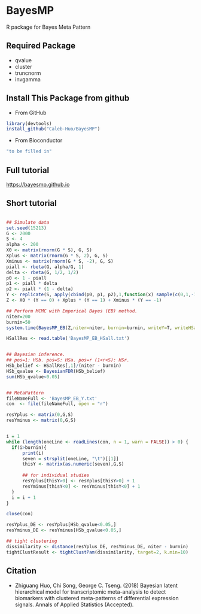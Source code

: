# BayesMP
R package for Bayes Meta Pattern


## Required Package
* qvalue
* cluster
* truncnorm
* invgamma

## Install This Package from github

* From GitHub
```R
library(devtools)
install_github("Caleb-Huo/BayesMP")
```

* From Bioconductor
```R
"to be filled in"
```

## Full tutorial

https://bayesmp.github.io


## Short tutorial
```R

## Simulate data
set.seed(15213)
G <- 2000
S <- 4
alpha <- 200
X0 <- matrix(rnorm(G * S), G, S)
Xplus <- matrix(rnorm(G * S, 2), G, S)
Xminus <- matrix(rnorm(G * S, -2), G, S)
piall <- rbeta(G, alpha/G, 1)
delta <- rbeta(G, 1/2, 1/2)
p0 <- 1 - piall
p1 <- piall * delta
p2 <- piall * (1 - delta)
Y <- replicate(S, apply(cbind(p0, p1, p2),1,function(x) sample(c(0,1,-1),1,prob = x)))
Z <- X0 * (Y == 0) + Xplus * (Y == 1) + Xminus * (Y == -1)

## Perform MCMC with Emperical Bayes (EB) method.
niter=200
burnin=50
system.time(BayesMP_EB(Z,niter=niter, burnin=burnin, writeY=T, writeHSall=T))

HSallRes <- read.table('BayesMP_EB_HSall.txt')


## Bayesian inference.
## pos=1: HSb. pos=S: HSa. pos=r (1<r<S): HSr.
HSb_belief <- HSallRes[,1]/(niter - burnin)
HSb_qvalue <- BayesianFDR(HSb_belief)
sum(HSb_qvalue<0.05)


## MetaPattern
fileNameFull <- 'BayesMP_EB_Y.txt'
con  <- file(fileNameFull, open = "r")

resYplus <- matrix(0,G,S)
resYminus <- matrix(0,G,S)


i = 1
while (length(oneLine <- readLines(con, n = 1, warn = FALSE)) > 0) {
  if(i>burnin){
	  print(i)
	  seven = strsplit(oneLine, "\t")[[1]]
	  thisY <- matrix(as.numeric(seven),G,S)
  	
	  ## for individual studies
	  resYplus[thisY>0] <- resYplus[thisY>0] + 1
	  resYminus[thisY<0] <- resYminus[thisY<0] + 1
  }    
  i = i + 1
} 

close(con)

resYplus_DE <- resYplus[HSb_qvalue<0.05,]
resYminus_DE <- resYminus[HSb_qvalue<0.05,]

## tight clustering
dissimilarity <- distance(resYplus_DE, resYminus_DE, niter - burnin)
tightClustResult <- tightClustPam(dissimilarity, target=2, k.min=10)
```

## Citation
* Zhiguang Huo, Chi Song, George C. Tseng. (2018) Bayesian latent hierarchical model for transcriptomic meta-analysis to detect biomarkers with clustered meta-patterns of differential expression signals. Annals of Applied Statistics (Accepted).
